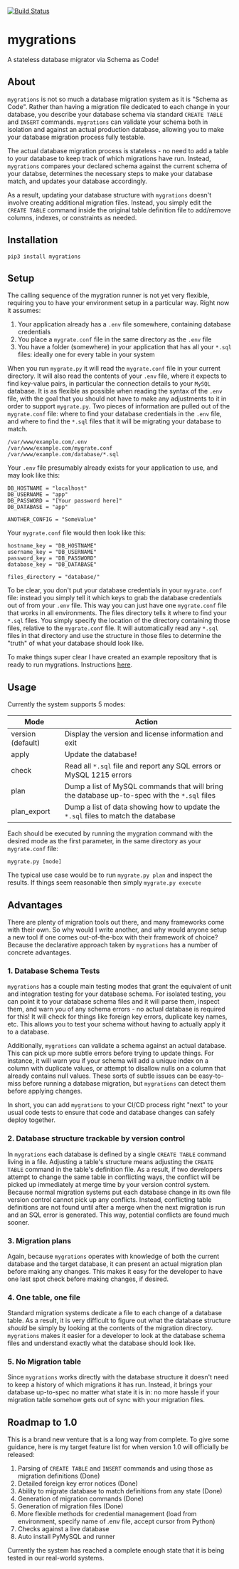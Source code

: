 [![Build Status](https://travis-ci.org/cmancone/mygrations.svg?branch=master)](https://travis-ci.org/cmancone/mygrations)

# mygrations

A stateless database migrator via Schema as Code!

## About

`mygrations` is not so much a database migration system as it is "Schema as Code".  Rather than having a migration file dedicated to each change in your database, you describe your database schema via standard `CREATE TABLE` and `INSERT` commands.  `mygrations` can validate your schema both in isolation and against an actual production database, allowing you to make your database migration process fully testable.

The actual database migration process is stateless - no need to add a table to your database to keep track of which migrations have run.  Instead, `mygrations` compares your declared schema against the current schema of your databse, determines the necessary steps to make your database match, and updates your database accordingly.

As a result, updating your database structure with `mygrations` doesn't involve creating additional migration files.  Instead, you simply edit the `CREATE TABLE` command inside the original table definition file to add/remove columns, indexes, or constraints as needed.

## Installation

```
pip3 install mygrations
```

## Setup

The calling sequence of the mygration runner is not yet very flexible, requiring you to have your environment setup in a particular way.  Right now it assumes:

1. Your application already has a `.env` file somewhere, containing database credentials
2. You place a `mygrate.conf` file in the same directory as the `.env` file
3. You have a folder (somewhere) in your application that has all your `*.sql` files: ideally one for every table in your system

When you run `mygrate.py` it will read the `mygrate.conf` file in your current directory.  It will also read the contents of your `.env` file, where it expects to find key-value pairs, in particular the connection details to your `MySQL` database.  It is as flexible as possible when reading the syntax of the `.env` file, with the goal that you should not have to make any adjustments to it in order to support `mygrate.py`.  Two pieces of information are pulled out of the `mygrate.conf` file: where to find your database credentials in the `.env` file, and where to find the `*.sql` files that it will be migrating your database to match.

```
/var/www/example.com/.env
/var/www/example.com/mygrate.conf
/var/www/example.com/database/*.sql
```

Your `.env` file presumably already exists for your application to use, and may look like this:

```
DB_HOSTNAME = "localhost"
DB_USERNAME = "app"
DB_PASSWORD = "[Your password here]"
DB_DATABASE = "app"

ANOTHER_CONFIG = "SomeValue"
```

Your `mygrate.conf` file would then look like this:

```
hostname_key = "DB_HOSTNAME"
username_key = "DB_USERNAME"
password_key = "DB_PASSWORD"
database_key = "DB_DATABASE"

files_directory = "database/"
```

To be clear, you don't put your database credentials in your `mygrate.conf` file: instead you simply tell it which keys to grab the database credentials out of from your `.env` file.  This way you can just have one `mygrate.conf` file that works in all environments.  The files directory tells it where to find your `*.sql` files.  You simply specify the location of the directory containing those files, relative to the `mygrate.conf` file.  It will automatically read any `*.sql` files in that directory and use the structure in those files to determine the "truth" of what your database should look like.

To make things super clear I have created an example repository that is ready to run mygrations.  Instructions [here](https://github.com/cmancone/mygrations_example).

## Usage

Currently the system supports 5 modes:

| Mode              | Action                                                                                       |
| ----------------- | -------------------------------------------------------------------------------------------- |
| version (default) | Display the version and license information and exit                                         |
| apply             | Update the database!                                                                         |
| check             | Read all `*.sql` file and report any SQL errors or MySQL 1215 errors                         |
| plan              | Dump a list of MySQL commands that will bring the database up-to-spec with the `*.sql` files |
| plan_export       | Dump a list of data showing how to update the `*.sql` files to match the database            |

Each should be executed by running the mygration command with the desired mode as the first parameter, in the same directory as your `mygrate.conf` file:

```mygrate.py [mode]```

The typical use case would be to run `mygrate.py plan` and inspect the results.  If things seem reasonable then simply  `mygrate.py execute`

## Advantages

There are plenty of migration tools out there, and many frameworks come with their own.  So why would I write another, and why would anyone setup a new tool if one comes out-of-the-box with their framework of choice?  Because the declarative approach taken by `mygrations` has a number of concrete advantages.

### 1. Database Schema Tests

`mygrations` has a couple main testing modes that grant the equivalent of unit and integration testing for your database schema.  For isolated testing, you can point it to your database schema files and it will parse them, inspect them, and warn you of any schema errors - no actual database is required for this!  It will check for things like foreign key errors, duplicate key names, etc.  This allows you to test your schema without having to actually apply it to a database.

Additionally, `mygrations` can validate a schema against an actual database.  This can pick up more subtle errors before trying to update things.  For instance, it will warn you if your schema will add a unique index on a column with duplicate values, or attempt to disallow nulls on a column that already contains null values.  These sorts of subtle issues can be easy-to-miss before running a database migration, but `mygrations` can detect them before applying changes.

In short, you can add `mygrations` to your CI/CD process right "next" to your usual code tests to ensure that code and database changes can safely deploy together.

### 2. Database structure trackable by version control

In `mygrations` each database is defined by a single `CREATE TABLE` command living in a file.  Adjusting a table's structure means adjusting the `CREATE TABLE` command in the table's definition file.  As a result, if two developers attempt to change the same table in conflicting ways, the conflict will be picked up immediately at merge time by your version control system.  Because normal migration systems put each database change in its own file version control cannot pick up any conflicts.  Instead, conflicting table definitions are not found until after a merge when the next migration is run and an SQL error is generated.  This way, potential conflicts are found much sooner.

### 3. Migration plans

Again, because `mygrations` operates with knowledge of both the current database and the target database, it can present an actual migration plan before making any changes.  This makes it easy for the developer to have one last spot check before making changes, if desired.

### 4. One table, one file

Standard migration systems dedicate a file to each change of a database table.  As a result, it is very difficult to figure out what the database structure *should* be simply by looking at the contents of the migration directory.  `mygrations` makes it easier for a developer to look at the database schema files and understand exactly what the database should look like.

### 5. No Migration table

Since `mygrations` works directly with the database structure it doesn't need to keep a history of which migrations it has run.  Instead, it brings your database up-to-spec no matter what state it is in: no more hassle if your migration table somehow gets out of sync with your migration files.

## Roadmap to 1.0

This is a brand new venture that is a long way from complete.  To give some guidance, here is my target feature list for when version 1.0 will officially be released:

1. Parsing of `CREATE TABLE` and `INSERT` commands and using those as migration definitions (Done)
2. Detailed foreign key error notices (Done)
3. Ability to migrate database to match definitions from any state (Done)
4. Generation of migration commands (Done)
5. Generation of migration files (Done)
6. More flexible methods for credential management (load from environment, specify name of .env file, accept cursor from Python)
7. Checks against a live database
8. Auto install PyMySQL and runner

Currently the system has reached a complete enough state that it is being tested in our real-world systems.
